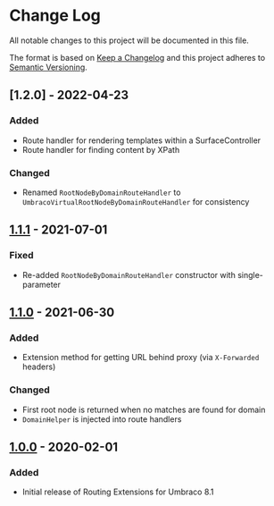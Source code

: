 # Change Log

All notable changes to this project will be documented in this file.

The format is based on [Keep a Changelog](https://keepachangelog.com/) and this project adheres to [Semantic Versioning](https://semver.org/).

## [1.2.0] - 2022-04-23
### Added
* Route handler for rendering templates within a SurfaceController
* Route handler for finding content by XPath

### Changed
* Renamed `RootNodeByDomainRouteHandler` to `UmbracoVirtualRootNodeByDomainRouteHandler` for consistency

## [1.1.1] - 2021-07-01
### Fixed
* Re-added `RootNodeByDomainRouteHandler` constructor with single-parameter

## [1.1.0] - 2021-06-30
### Added
* Extension method for getting URL behind proxy (via `X-Forwarded` headers)

### Changed
* First root node is returned when no matches are found for domain
* `DomainHelper` is injected into route handlers

## [1.0.0] - 2020-02-01
### Added
* Initial release of Routing Extensions for Umbraco 8.1

[Unreleased]: https://github.com/callumbwhyte/umbraco-routing-extensions/compare/release-1.1.1...HEAD
[1.1.1]: https://github.com/callumbwhyte/umbraco-routing-extensions/compare/release-1.1.0...release-1.1.1
[1.1.0]: https://github.com/callumbwhyte/umbraco-routing-extensions/compare/release-1.0.0...release-1.1.0
[1.0.0]: https://github.com/callumbwhyte/umbraco-routing-extensions/tree/release-1.0.0